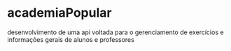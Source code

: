 # academiaPopular
desenvolvimento de uma api voltada para o gerenciamento de exercícios e informações gerais de alunos e professores
